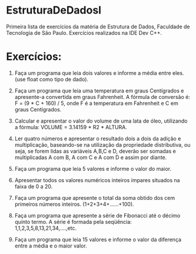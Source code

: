 # EstruturaDeDadosI
Primeira lista de exercícios da matéria de Estrutura de Dados, Faculdade de Tecnologia de São Paulo. Exercícios realizados na IDE Dev C++.

# Exercícios:
1. Faça um programa que leia dois valores e informe a média entre eles. (use float como tipo de dado).

2. Faça um programa que leia uma temperatura em graus Centígrados e apresente-a convertida em graus Fahrenheit. A fórmula de conversão é:
F = (9 * C + 160) / 5, onde F é a temperatura em Fahrenheit e C em graus Centígrados.

3. Calcular e apresentar o valor do volume de uma lata de óleo, utilizando a fórmula: VOLUME = 3.14159 * R2 * ALTURA.

4. Ler quatro números e apresentar o resultado dois a dois da adição e multiplicação, baseando-se na utilização da propriedade distributiva, ou seja, se forem lidas as variáveis A,B,C e D, deverão ser somadas e multiplicadas A com B, A com C e A com D e assim por diante.

5. Faça um programa que leia 5 valores e informe o valor do maior.

6. Apresentar todos os valores numéricos inteiros ímpares situados na faixa de 0 a 20.

7. Faça um programa que apresente o total da soma obtido dos cem primeiros números inteiros. (1+2+3+4+......+100).

8. Faça um programa que apresente a série de Fibonacci até o décimo quinto termo. A série é formada pela seqüência: 1,1,2,3,5,8,13,21,34,....,etc.

9. Faça um programa que leia 15 valores e informe o valor da diferença entre a média e o maior valor.

